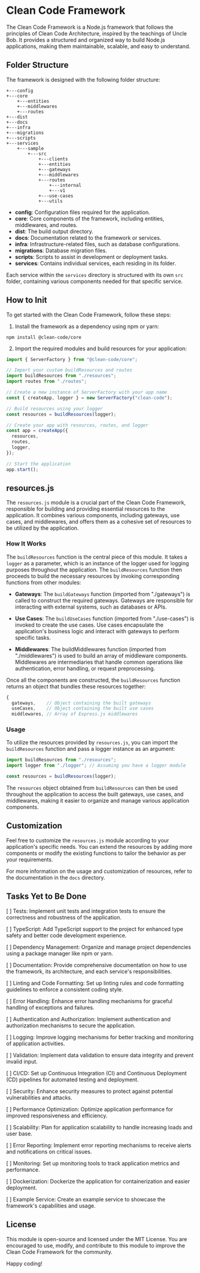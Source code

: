 # Clean Code Framework

The Clean Code Framework is a Node.js framework that follows the principles of Clean Code Architecture, inspired by the teachings of Uncle Bob. It provides a structured and organized way to build Node.js applications, making them maintainable, scalable, and easy to understand.

## Folder Structure

The framework is designed with the following folder structure:

```
+---config
+---core
    +---entities
    +---middlewares
    +---routes
+---dist
+---docs
+---infra
+---migrations
+---scripts
+---services
    +---sample
        +---src
            +---clients
            +---entities
            +---gateways
            +---middlewares
            +---routes
                +---internal
                +---v1
            +---use-cases
            +---utils
```

- **config**: Configuration files required for the application.
- **core**: Core components of the framework, including entities, middlewares, and routes.
- **dist**: The build output directory.
- **docs**: Documentation related to the framework or services.
- **infra**: Infrastructure-related files, such as database configurations.
- **migrations**: Database migration files.
- **scripts**: Scripts to assist in development or deployment tasks.
- **services**: Contains individual services, each residing in its folder.

Each service within the `services` directory is structured with its own `src` folder, containing various components needed for that specific service.

## How to Init

To get started with the Clean Code Framework, follow these steps:

1. Install the framework as a dependency using npm or yarn:

```
npm install @clean-code/core
```

2. Import the required modules and build resources for your application:

```js
import { ServerFactory } from "@clean-code/core";

// Import your custom buildResources and routes
import buildResources from "./resources";
import routes from "./routes";

// Create a new instance of ServerFactory with your app name
const { createApp, logger } = new ServerFactory("clean-code");

// Build resources using your logger
const resources = buildResources(logger);

// Create your app with resources, routes, and logger
const app = createApp({
  resources,
  routes,
  logger,
});

// Start the application
app.start();
```

## resources.js

The `resources.js` module is a crucial part of the Clean Code Framework, responsible for building and providing essential resources to the application. It combines various components, including gateways, use cases, and middlewares, and offers them as a cohesive set of resources to be utilized by the application.

### How It Works

The `buildResources` function is the central piece of this module. It takes a `logger` as a parameter, which is an instance of the logger used for logging purposes throughout the application. The `buildResources` function then proceeds to build the necessary resources by invoking corresponding functions from other modules:

- **Gateways**: The `buildGateways` function (imported from "./gateways") is called to construct the required gateways. Gateways are responsible for interacting with external systems, such as databases or APIs.

- **Use Cases**: The `buildUseCases` function (imported from "./use-cases") is invoked to create the use cases. Use cases encapsulate the application's business logic and interact with gateways to perform specific tasks.

- **Middlewares**: The buildMiddlewares function (imported from "./middlewares") is used to build an array of middleware components. Middlewares are intermediaries that handle common operations like authentication, error handling, or request preprocessing.

Once all the components are constructed, the `buildResources` function returns an object that bundles these resources together:

```js
{
  gateways,    // Object containing the built gateways
  useCases,    // Object containing the built use cases
  middlewares, // Array of Express.js middlewares
```

### Usage

To utilize the resources provided by `resources.js`, you can import the `buildResources` function and pass a logger instance as an argument:

```js
import buildResources from "./resources";
import logger from "./logger"; // Assuming you have a logger module

const resources = buildResources(logger);
```

The `resources` object obtained from `buildResources` can then be used throughout the application to access the built gateways, use cases, and middlewares, making it easier to organize and manage various application components.

## Customization

Feel free to customize the `resources.js` module according to your application's specific needs. You can extend the resources by adding more components or modify the existing functions to tailor the behavior as per your requirements.

For more information on the usage and customization of resources, refer to the documentation in the `docs` directory.

## Tasks Yet to Be Done

[ ] Tests: Implement unit tests and integration tests to ensure the correctness and robustness of the application.

[ ] TypeScript: Add TypeScript support to the project for enhanced type safety and better code development experience.

[ ] Dependency Management: Organize and manage project dependencies using a package manager like npm or yarn.

[ ] Documentation: Provide comprehensive documentation on how to use the framework, its architecture, and each service's responsibilities.

[ ] Linting and Code Formatting: Set up linting rules and code formatting guidelines to enforce a consistent coding style.

[ ] Error Handling: Enhance error handling mechanisms for graceful handling of exceptions and failures.

[ ] Authentication and Authorization: Implement authentication and authorization mechanisms to secure the application.

[ ] Logging: Improve logging mechanisms for better tracking and monitoring of application activities.

[ ] Validation: Implement data validation to ensure data integrity and prevent invalid input.

[ ] CI/CD: Set up Continuous Integration (CI) and Continuous Deployment (CD) pipelines for automated testing and deployment.

[ ] Security: Enhance security measures to protect against potential vulnerabilities and attacks.

[ ] Performance Optimization: Optimize application performance for improved responsiveness and efficiency.

[ ] Scalability: Plan for application scalability to handle increasing loads and user base.

[ ] Error Reporting: Implement error reporting mechanisms to receive alerts and notifications on critical issues.

[ ] Monitoring: Set up monitoring tools to track application metrics and performance.

[ ] Dockerization: Dockerize the application for containerization and easier deployment.

[ ] Example Service: Create an example service to showcase the framework's capabilities and usage.

## License

This module is open-source and licensed under the MIT License. You are encouraged to use, modify, and contribute to this module to improve the Clean Code Framework for the community.

Happy coding!
